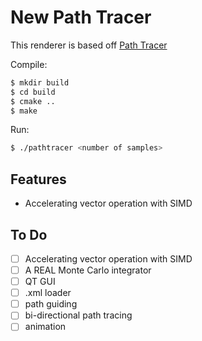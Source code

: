 # New Path Tracer

This renderer is based off [Path Tracer](https://github.com/JamesGriffin/Path-Tracer)

Compile:

```bash
$ mkdir build
$ cd build
$ cmake ..
$ make
```

Run:

```bash
$ ./pathtracer <number of samples>
```

## Features

- Accelerating vector operation with SIMD

## To Do

- [ ] Accelerating vector operation with SIMD
- [ ] A REAL Monte Carlo integrator
- [ ] QT GUI
- [ ] .xml loader
- [ ] path guiding
- [ ] bi-directional path tracing
- [ ] animation